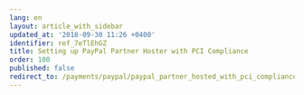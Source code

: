 ```yaml
---
lang: en
layout: article_with_sidebar
updated_at: '2018-09-30 11:26 +0400'
identifier: ref_7eTlEhGZ
title: Setting up PayPal Partner Hoster with PCI Compliance
order: 100
published: false
redirect_to: /payments/paypal/paypal_partner_hosted_with_pci_compliance.html
---
```

